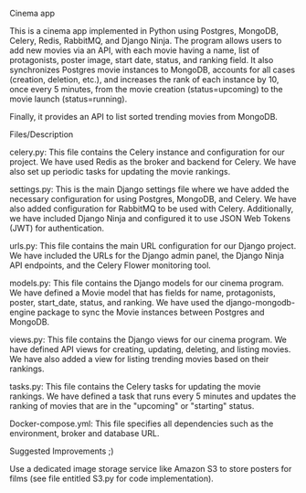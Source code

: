 Cinema app


This is a cinema app implemented in Python using Postgres, MongoDB, Celery, Redis, RabbitMQ, and Django Ninja. 
The program allows users to add new movies via an API, with each movie having a name, list of protagonists, poster image, start date, status, and ranking field.
It also synchronizes Postgres movie instances to MongoDB, accounts for all cases (creation, deletion, etc.), and increases the rank of each instance by 10, once every 5 minutes, from the movie creation (status=upcoming) to the movie launch (status=running).

Finally, it provides an API to list sorted trending movies from MongoDB.

Files/Description

celery.py: This file contains the Celery instance and configuration for our project. We have used Redis as the broker and backend for Celery. We have also set up periodic tasks for updating the movie rankings.

settings.py: This is the main Django settings file where we have added the necessary configuration for using Postgres, MongoDB, and Celery. We have also added configuration for RabbitMQ to be used with Celery. Additionally, we have included Django Ninja and configured it to use JSON Web Tokens (JWT) for authentication.

urls.py: This file contains the main URL configuration for our Django project. We have included the URLs for the Django admin panel, the Django Ninja API endpoints, and the Celery Flower monitoring tool.

models.py: This file contains the Django models for our cinema program. We have defined a Movie model that has fields for name, protagonists, poster, start_date, status, and ranking. We have used the django-mongodb-engine package to sync the Movie instances between Postgres and MongoDB.

views.py: This file contains the Django views for our cinema program. We have defined API views for creating, updating, deleting, and listing movies. We have also added a view for listing trending movies based on their rankings.

tasks.py: This file contains the Celery tasks for updating the movie rankings. We have defined a task that runs every 5 minutes and updates the ranking of movies that are in the "upcoming" or "starting" status.

Docker-compose.yml: This file specifies all dependencies such as the environment, broker and database URL.

Suggested Improvements ;)

Use a dedicated image storage service like Amazon S3 to store posters for films (see file entitled S3.py for code implementation).
